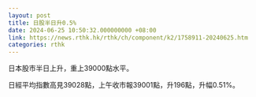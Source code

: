 ```yaml
---
layout: post
title: 日股半日升0.5%
date: 2024-06-25 10:50:32.000000000 +08:00
link: https://news.rthk.hk/rthk/ch/component/k2/1758911-20240625.htm
categories: rthk
---
```


日本股市半日上升，重上39000點水平。

日經平均指數高見39028點，上午收市報39001點，升196點，升幅0.51%。
